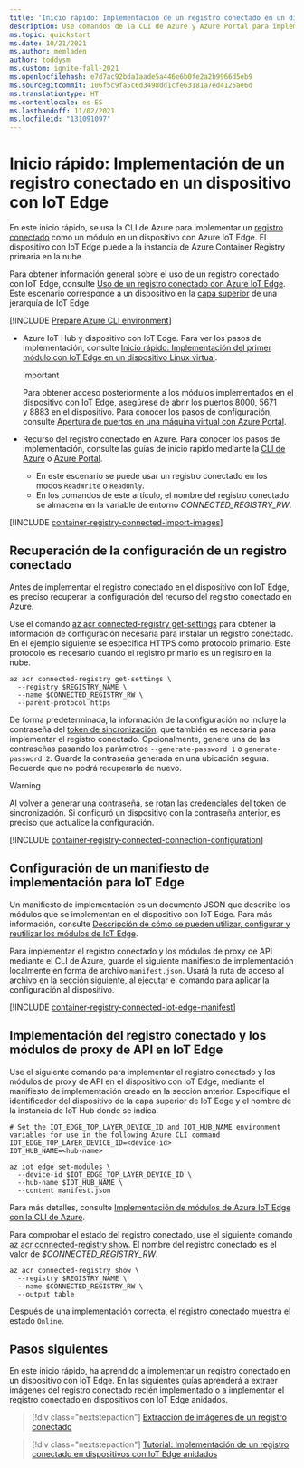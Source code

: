 ```yaml
---
title: 'Inicio rápido: Implementación de un registro conectado en un dispositivo con IoT Edge'
description: Use comandos de la CLI de Azure y Azure Portal para implementar una instancia de Azure Container Registry conectada en un dispositivo con Azure IoT Edge.
ms.topic: quickstart
ms.date: 10/21/2021
ms.author: memladen
author: toddysm
ms.custom: ignite-fall-2021
ms.openlocfilehash: e7d7ac92bda1aade5a446e6b0fe2a2b9966d5eb9
ms.sourcegitcommit: 106f5c9fa5c6d3498dd1cfe63181a7ed4125ae6d
ms.translationtype: HT
ms.contentlocale: es-ES
ms.lasthandoff: 11/02/2021
ms.locfileid: "131091097"
---
```

# <a name="quickstart-deploy-a-connected-registry-to-an-iot-edge-device"></a>Inicio rápido: Implementación de un registro conectado en un dispositivo con IoT Edge

En este inicio rápido, se usa la CLI de Azure para implementar un [registro conectado](intro-connected-registry.md) como un módulo en un dispositivo con Azure IoT Edge. El dispositivo con IoT Edge puede a la instancia de Azure Container Registry primaria en la nube.

Para obtener información general sobre el uso de un registro conectado con IoT Edge, consulte [Uso de un registro conectado con Azure IoT Edge](overview-connected-registry-and-iot-edge.md). Este escenario corresponde a un dispositivo en la [capa superior](overview-connected-registry-and-iot-edge.md#top-layer) de una jerarquía de IoT Edge. 


[!INCLUDE [Prepare Azure CLI environment](../../includes/azure-cli-prepare-your-environment.md)]
* Azure IoT Hub y dispositivo con IoT Edge. Para ver los pasos de implementación, consulte [Inicio rápido: Implementación del primer módulo con IoT Edge en un dispositivo Linux virtual](../iot-edge/quickstart-linux.md).
  > [!IMPORTANT]
  > Para obtener acceso posteriormente a los módulos implementados en el dispositivo con IoT Edge, asegúrese de abrir los puertos 8000, 5671 y 8883 en el dispositivo. Para conocer los pasos de configuración, consulte [Apertura de puertos en una máquina virtual con Azure Portal](../virtual-machines/windows/nsg-quickstart-portal.md). 

* Recurso del registro conectado en Azure. Para conocer los pasos de implementación, consulte las guías de inicio rápido mediante la [CLI de Azure][quickstart-connected-registry-cli] o [Azure Portal][quickstart-connected-registry-portal]. 

    * En este escenario se puede usar un registro conectado en los modos `ReadWrite` o `ReadOnly`. 
    * En los comandos de este artículo, el nombre del registro conectado se almacena en la variable de entorno *CONNECTED_REGISTRY_RW*.

[!INCLUDE [container-registry-connected-import-images](../../includes/container-registry-connected-import-images.md)]

## <a name="retrieve-connected-registry-configuration"></a>Recuperación de la configuración de un registro conectado

Antes de implementar el registro conectado en el dispositivo con IoT Edge, es preciso recuperar la configuración del recurso del registro conectado en Azure.

Use el comando [az acr connected-registry get-settings][az-acr-connected-registry-get-settings] para obtener la información de configuración necesaria para instalar un registro conectado. En el ejemplo siguiente se especifica HTTPS como protocolo primario. Este protocolo es necesario cuando el registro primario es un registro en la nube.

```azurecli
az acr connected-registry get-settings \
  --registry $REGISTRY_NAME \
  --name $CONNECTED_REGISTRY_RW \
  --parent-protocol https
```

De forma predeterminada, la información de la configuración no incluye la contraseña del [token de sincronización](overview-connected-registry-access.md#sync-token), que también es necesaria para implementar el registro conectado. Opcionalmente, genere una de las contraseñas pasando los parámetros `--generate-password 1` o `generate-password 2`. Guarde la contraseña generada en una ubicación segura. Recuerde que no podrá recuperarla de nuevo.

> [!WARNING]
> Al volver a generar una contraseña, se rotan las credenciales del token de sincronización. Si configuró un dispositivo con la contraseña anterior, es preciso que actualice la configuración.

[!INCLUDE [container-registry-connected-connection-configuration](../../includes/container-registry-connected-connection-configuration.md)]

## <a name="configure-a-deployment-manifest-for-iot-edge"></a>Configuración de un manifiesto de implementación para IoT Edge

Un manifiesto de implementación es un documento JSON que describe los módulos que se implementan en el dispositivo con IoT Edge. Para más información, consulte [Descripción de cómo se pueden utilizar, configurar y reutilizar los módulos de IoT Edge](../iot-edge/module-composition.md).

Para implementar el registro conectado y los módulos de proxy de API mediante el CLI de Azure, guarde el siguiente manifiesto de implementación localmente en forma de archivo `manifest.json`. Usará la ruta de acceso al archivo en la sección siguiente, al ejecutar el comando para aplicar la configuración al dispositivo.

[!INCLUDE [container-registry-connected-iot-edge-manifest](../../includes/container-registry-connected-iot-edge-manifest.md)]

## <a name="deploy-the-connected-registry-and-api-proxy-modules-on-iot-edge"></a>Implementación del registro conectado y los módulos de proxy de API en IoT Edge

Use el siguiente comando para implementar el registro conectado y los módulos de proxy de API en el dispositivo con IoT Edge, mediante el manifiesto de implementación creado en la sección anterior. Especifique el identificador del dispositivo de la capa superior de IoT Edge y el nombre de la instancia de IoT Hub donde se indica.

```azurecli
# Set the IOT_EDGE_TOP_LAYER_DEVICE_ID and IOT_HUB_NAME environment variables for use in the following Azure CLI command
IOT_EDGE_TOP_LAYER_DEVICE_ID=<device-id>
IOT_HUB_NAME=<hub-name>

az iot edge set-modules \
  --device-id $IOT_EDGE_TOP_LAYER_DEVICE_ID \
  --hub-name $IOT_HUB_NAME \
  --content manifest.json
```

Para más detalles, consulte [Implementación de módulos de Azure IoT Edge con la CLI de Azure](../iot-edge/how-to-deploy-modules-cli.md).

Para comprobar el estado del registro conectado, use el siguiente comando [az acr connected-registry show][az-acr-connected-registry-show]. El nombre del registro conectado es el valor de *$CONNECTED_REGISTRY_RW*.

```azurecli
az acr connected-registry show \
  --registry $REGISTRY_NAME \
  --name $CONNECTED_REGISTRY_RW \
  --output table
```

Después de una implementación correcta, el registro conectado muestra el estado `Online`.

## <a name="next-steps"></a>Pasos siguientes

En este inicio rápido, ha aprendido a implementar un registro conectado en un dispositivo con IoT Edge. En las siguientes guías aprenderá a extraer imágenes del registro conectado recién implementado o a implementar el registro conectado en dispositivos con IoT Edge anidados.


> [!div class="nextstepaction"]
> [Extracción de imágenes de un registro conectado][pull-images-from-connected-registry]

> [!div class="nextstepaction"]
> [Tutorial: Implementación de un registro conectado en dispositivos con IoT Edge anidados][tutorial-connected-registry-nested]

<!-- LINKS - internal -->
[az-acr-connected-registry-get-settings]: /cli/azure/acr/connected-registry/install#az_acr_connected_registry_get_settings
[az-acr-connected-registry-show]: /cli/azure/acr/connected-registr#az_acr_connected_registry_show
[az-acr-import]:/cli/azure/acr#az_acr_import
[az-acr-token-credential-generate]: /cli/azure/acr/token/credential?#az_acr_token_credential_generate
[container-registry-intro]: container-registry-intro.md
[pull-images-from-connected-registry]: pull-images-from-connected-registry.md
[quickstart-connected-registry-cli]: quickstart-connected-registry-cli.md
[quickstart-connected-registry-portal]: quickstart-connected-registry-portal.md
[tutorial-connected-registry-nested]: tutorial-deploy-connected-registry-nested-iot-edge-cli.md
